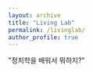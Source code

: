```yaml
---
layout: archive
title: "Living Lab"
permalink: /livinglab/
author_profile: true
---
```


"정치학을 배워서 뭐하지?"